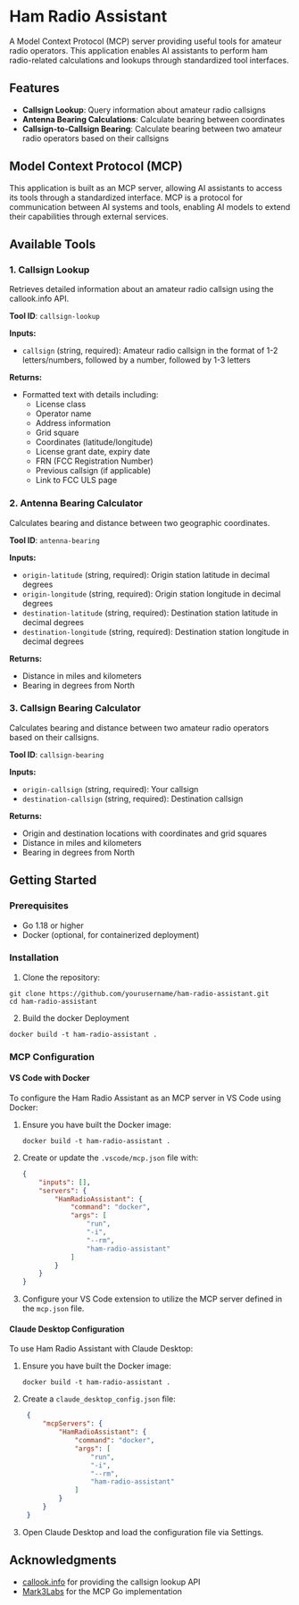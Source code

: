 # Ham Radio Assistant

A Model Context Protocol (MCP) server providing useful tools for amateur radio operators. This application enables AI assistants to perform ham radio-related calculations and lookups through standardized tool interfaces.

## Features

- **Callsign Lookup**: Query information about amateur radio callsigns
- **Antenna Bearing Calculations**: Calculate bearing between coordinates
- **Callsign-to-Callsign Bearing**: Calculate bearing between two amateur radio operators based on their callsigns

## Model Context Protocol (MCP)

This application is built as an MCP server, allowing AI assistants to access its tools through a standardized interface. MCP is a protocol for communication between AI systems and tools, enabling AI models to extend their capabilities through external services.

## Available Tools

### 1. Callsign Lookup

Retrieves detailed information about an amateur radio callsign using the callook.info API.

**Tool ID**: `callsign-lookup`

**Inputs:**
- `callsign` (string, required): Amateur radio callsign in the format of 1-2 letters/numbers, followed by a number, followed by 1-3 letters

**Returns:**
- Formatted text with details including:
  - License class
  - Operator name
  - Address information
  - Grid square
  - Coordinates (latitude/longitude)
  - License grant date, expiry date
  - FRN (FCC Registration Number)
  - Previous callsign (if applicable)
  - Link to FCC ULS page

### 2. Antenna Bearing Calculator

Calculates bearing and distance between two geographic coordinates.

**Tool ID**: `antenna-bearing`

**Inputs:**
- `origin-latitude` (string, required): Origin station latitude in decimal degrees
- `origin-longitude` (string, required): Origin station longitude in decimal degrees
- `destination-latitude` (string, required): Destination station latitude in decimal degrees
- `destination-longitude` (string, required): Destination station longitude in decimal degrees

**Returns:**
- Distance in miles and kilometers
- Bearing in degrees from North

### 3. Callsign Bearing Calculator

Calculates bearing and distance between two amateur radio operators based on their callsigns.

**Tool ID**: `callsign-bearing`

**Inputs:**
- `origin-callsign` (string, required): Your callsign
- `destination-callsign` (string, required): Destination callsign

**Returns:**
- Origin and destination locations with coordinates and grid squares
- Distance in miles and kilometers
- Bearing in degrees from North

## Getting Started

### Prerequisites

- Go 1.18 or higher
- Docker (optional, for containerized deployment)

### Installation

1. Clone the repository:
```
git clone https://github.com/yourusername/ham-radio-assistant.git
cd ham-radio-assistant
```
2. Build the docker Deployment
```
docker build -t ham-radio-assistant .
```

### MCP Configuration

#### VS Code with Docker

To configure the Ham Radio Assistant as an MCP server in VS Code using Docker:

1. Ensure you have built the Docker image:
   ```
   docker build -t ham-radio-assistant .
   ```

2. Create or update the `.vscode/mcp.json` file with:
   ```json
   {
       "inputs": [],
       "servers": {
           "HamRadioAssistant": {
               "command": "docker",
               "args": [
                   "run",
                   "-i",
                   "--rm",
                   "ham-radio-assistant"
               ]
           }
       }
   }
   ```

3. Configure your VS Code extension to utilize the MCP server defined in the `mcp.json` file.

#### Claude Desktop Configuration

To use Ham Radio Assistant with Claude Desktop:

1. Ensure you have built the Docker image:
   ```
   docker build -t ham-radio-assistant .
   ```

2. Create a `claude_desktop_config.json` file:
   ```json
    {
        "mcpServers": {
            "HamRadioAssistant": {
                "command": "docker",
                "args": [
                    "run",
                    "-i",
                    "--rm",
                    "ham-radio-assistant"
                ]
            }
        }
    }
   ```

3. Open Claude Desktop and load the configuration file via Settings.


## Acknowledgments

- [callook.info](https://callook.info/) for providing the callsign lookup API
- [Mark3Labs](https://github.com/mark3labs/mcp-go) for the MCP Go implementation

